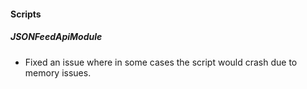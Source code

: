 #### Scripts
##### JSONFeedApiModule
- Fixed an issue where in some cases the script would crash due to memory issues.